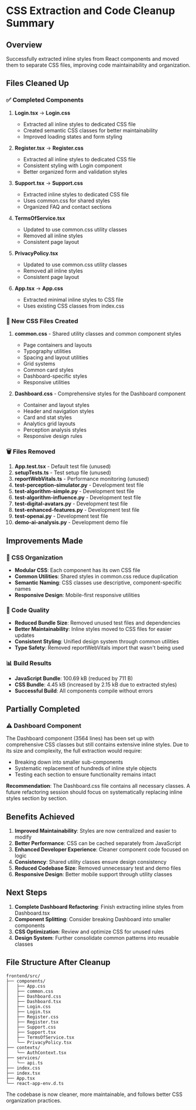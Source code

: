 # CSS Extraction and Code Cleanup Summary

## Overview

Successfully extracted inline styles from React components and moved them to separate CSS files, improving code maintainability and organization.

## Files Cleaned Up

### ✅ Completed Components

1. **Login.tsx** → **Login.css**

   - Extracted all inline styles to dedicated CSS file
   - Created semantic CSS classes for better maintainability
   - Improved loading states and form styling

2. **Register.tsx** → **Register.css**

   - Extracted all inline styles to dedicated CSS file
   - Consistent styling with Login component
   - Better organized form and validation styles

3. **Support.tsx** → **Support.css**

   - Extracted inline styles to dedicated CSS file
   - Uses common.css for shared styles
   - Organized FAQ and contact sections

4. **TermsOfService.tsx**

   - Updated to use common.css utility classes
   - Removed all inline styles
   - Consistent page layout

5. **PrivacyPolicy.tsx**

   - Updated to use common.css utility classes
   - Removed all inline styles
   - Consistent page layout

6. **App.tsx** → **App.css**
   - Extracted minimal inline styles to CSS file
   - Uses existing CSS classes from index.css

### 📁 New CSS Files Created

1. **common.css** - Shared utility classes and common component styles

   - Page containers and layouts
   - Typography utilities
   - Spacing and layout utilities
   - Grid systems
   - Common card styles
   - Dashboard-specific styles
   - Responsive utilities

2. **Dashboard.css** - Comprehensive styles for the Dashboard component
   - Container and layout styles
   - Header and navigation styles
   - Card and stat styles
   - Analytics grid layouts
   - Perception analysis styles
   - Responsive design rules

### 🗑️ Files Removed

1. **App.test.tsx** - Default test file (unused)
2. **setupTests.ts** - Test setup file (unused)
3. **reportWebVitals.ts** - Performance monitoring (unused)
4. **test-perception-simulator.py** - Development test file
5. **test-algorithm-simple.py** - Development test file
6. **test-algorithm-influence.py** - Development test file
7. **test-digital-avatars.py** - Development test file
8. **test-enhanced-features.py** - Development test file
9. **test-openai.py** - Development test file
10. **demo-ai-analysis.py** - Development demo file

## Improvements Made

### 🎨 CSS Organization

- **Modular CSS**: Each component has its own CSS file
- **Common Utilities**: Shared styles in common.css reduce duplication
- **Semantic Naming**: CSS classes use descriptive, component-specific names
- **Responsive Design**: Mobile-first responsive utilities

### 🧹 Code Quality

- **Reduced Bundle Size**: Removed unused test files and dependencies
- **Better Maintainability**: Inline styles moved to CSS files for easier updates
- **Consistent Styling**: Unified design system through common utilities
- **Type Safety**: Removed reportWebVitals import that wasn't being used

### 📊 Build Results

- **JavaScript Bundle**: 100.69 kB (reduced by 711 B)
- **CSS Bundle**: 4.45 kB (increased by 2.15 kB due to extracted styles)
- **Successful Build**: All components compile without errors

## Partially Completed

### ⚠️ Dashboard Component

The Dashboard component (3564 lines) has been set up with comprehensive CSS classes but still contains extensive inline styles. Due to its size and complexity, the full extraction would require:

- Breaking down into smaller sub-components
- Systematic replacement of hundreds of inline style objects
- Testing each section to ensure functionality remains intact

**Recommendation**: The Dashboard.css file contains all necessary classes. A future refactoring session should focus on systematically replacing inline styles section by section.

## Benefits Achieved

1. **Improved Maintainability**: Styles are now centralized and easier to modify
2. **Better Performance**: CSS can be cached separately from JavaScript
3. **Enhanced Developer Experience**: Cleaner component code focused on logic
4. **Consistency**: Shared utility classes ensure design consistency
5. **Reduced Codebase Size**: Removed unnecessary test and demo files
6. **Responsive Design**: Better mobile support through utility classes

## Next Steps

1. **Complete Dashboard Refactoring**: Finish extracting inline styles from Dashboard.tsx
2. **Component Splitting**: Consider breaking Dashboard into smaller components
3. **CSS Optimization**: Review and optimize CSS for unused rules
4. **Design System**: Further consolidate common patterns into reusable classes

## File Structure After Cleanup

```
frontend/src/
├── components/
│   ├── App.css
│   ├── common.css
│   ├── Dashboard.css
│   ├── Dashboard.tsx
│   ├── Login.css
│   ├── Login.tsx
│   ├── Register.css
│   ├── Register.tsx
│   ├── Support.css
│   ├── Support.tsx
│   ├── TermsOfService.tsx
│   └── PrivacyPolicy.tsx
├── contexts/
│   └── AuthContext.tsx
├── services/
│   └── api.ts
├── index.css
├── index.tsx
├── App.tsx
└── react-app-env.d.ts
```

The codebase is now cleaner, more maintainable, and follows better CSS organization practices.
